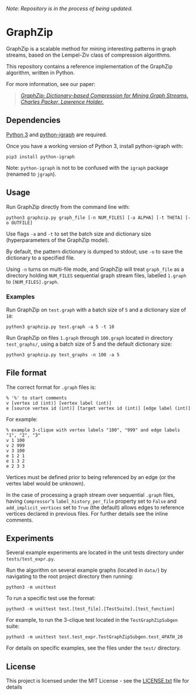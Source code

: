 *Note: Repository is in the process of being updated.*

# GraphZip

GraphZip is a scalable method for mining interesting patterns in graph streams, based on the Lempel-Ziv class of compression algorithms.

This repository contains a reference implementation of the GraphZip algorithm, written in Python.

For more information, see our paper:
> [*GraphZip: Dictionary-based Compression for Mining Graph Streams. Charles Packer, Lawrence Holder.*](http://cseweb.ucsd.edu/~cpacker/pdfs/graphzip.pdf)

## Dependencies

[Python 3](https://www.python.org/downloads/) and [python-igraph](http://igraph.org/python/) are required.

Once you have a working version of Python 3, install python-igraph with:

`pip3 install python-igraph`

Note: `python-igraph` is not to be confused with the `igraph` package (renamed to `jgraph`).


## Usage

Run GraphZip directly from the command line with:

`python3 graphzip.py graph_file [-n NUM_FILES] [-a ALPHA] [-t THETA] [-o OUTFILE]`

Use flags `-a` and `-t` to set the batch size and dictionary size (hyperparameters of the GraphZip model).

By default, the pattern dictionary is dumped to stdout; use `-o` to save the dictionary to a specified file.

Using `-n` turns on multi-file mode, and GraphZip will treat `graph_file` as a directory holding `NUM_FILES` sequential graph stream files, labelled `1.graph` to `[NUM_FILES].graph`.


### Examples

Run GraphZip on `test.graph` with a batch size of `5` and a dictionary size of `10`:

`python3 graphzip.py test.graph -a 5 -t 10`

Run GraphZip on files `1.graph` through `100.graph` located in directory `test_graphs/`, using a batch size of 5 and the default dictionary size:

`python3 graphzip.py test_graphs -n 100 -a 5`


## File format

The correct format for `.graph` files is:

```
% '%' to start comments
v [vertex id (int)] [vertex label (int)]
e [source vertex id (int)] [target vertex id (int)] [edge label (int)]
```

For example:
```
% example 3-clique with vertex labels "100", "999" and edge labels "1", "2", "3"
v 1 100
v 2 999
v 3 100
e 1 2 1
e 1 3 2
e 2 3 3
```

Vertices must be defined prior to being referenced by an edge (or the vertex label would be unknown).

In the case of processing a graph stream over sequential `.graph` files, having `Compressor`'s `label_history_per_file` property set to `False` and `add_implicit_vertices` set to `True` (the default) allows edges to reference vertices declared in previous files. For further details see the inline comments.


## Experiments

Several example experiments are located in the unit tests directory under `tests/test_expr.py`.

Run the algorithm on several example graphs (located in `data/`) by navigating to the root project directory then running:

`python3 -m unittest`

To run a specific test use the format:

`python3 -m unittest test.[test_file].[TestSuite].[test_function]`

For example, to run the 3-clique test located in the `TestGraphZipSubgen` suite:

`python3 -m unittest test.test_expr.TestGraphZipSubgen.test_4PATH_20`

For details on specific examples, see the files under the `test/` directory.

<!---
## Citation Policy

If you find our , please consider citing:

> GraphZip: Dictionary-based Compression for Mining Graph Streams. Charles Packer, Lawrence Holder.

```
bibtex
```
--->

## License

This project is licensed under the MIT License - see the [LICENSE.txt](LICENSE.txt) file for details
